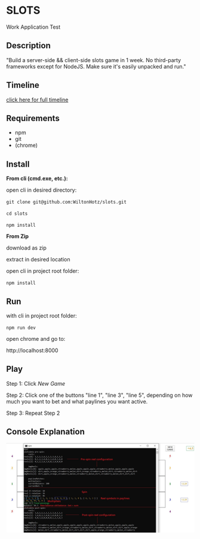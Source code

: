 # SLOTS

Work Application Test


## Description

"Build a server-side && client-side slots game in 1 week. No third-party frameworks except for NodeJS. Make sure it's easily unpacked and run."


## Timeline

[click here for full timeline](TIMELINE.md)


## Requirements

* npm
* git
* (chrome)


## Install


**From cli (cmd.exe, etc.):**

open cli in desired directory:

`git clone git@github.com:WiltonHotz/slots.git`

`cd slots`

`npm install`


**From Zip**

download as zip

extract in desired location

open cli in project root folder:

`npm install`


## Run

with cli in project root folder:

`npm run dev`

open chrome and go to:

http://localhost:8000


## Play

Step 1: Click *New Game*

Step 2: Click one of the buttons "line 1", "line 3", "line 5", depending on how much you want to bet and what paylines you want active.

Step 3: Repeat Step 2


## Console Explanation

![Image of ConsoleExplanation](https://github.com/WiltonHotz/slots_game/blob/master/assets/img/full_log.JPG)
